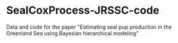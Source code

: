 # SealCoxProcess-JRSSC-code
Data and code for the paper "Estimating seal pup production in the Greenland Sea using Bayesian hierarchical modeling"
